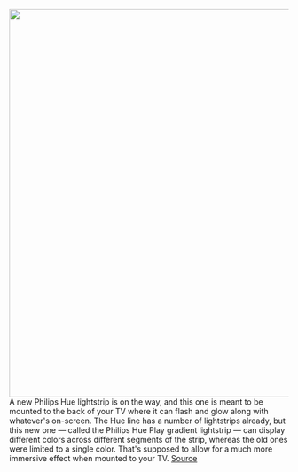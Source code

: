 <img src='https://cdn.vox-cdn.com/thumbor/Y6svBU2ijeWTgqIreJDQKZWRznQ=/0x0:3898x2598/1200x800/filters:focal(1638x988:2260x1610)/cdn.vox-cdn.com/uploads/chorus_image/image/67346027/hue_gradient_lightstrip.0.jpg' width='700px' /><br/>
A new Philips Hue lightstrip is on the way, and this one is meant to be mounted to the back of your TV where it can flash and glow along with whatever's on-screen. The Hue line has a number of lightstrips already, but this new one — called the Philips Hue Play gradient lightstrip — can display different colors across different segments of the strip, whereas the old ones were limited to a single color. That's supposed to allow for a much more immersive effect when mounted to your TV.
<a href='https://www.theverge.com/2020/9/3/21418861/philips-hue-play-gradient-lightstrip-tv-mount'> Source <a/>